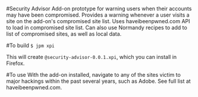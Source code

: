 #Security Advisor
Add-on prototype for warning users when their accounts may have been compromised. Provides
a warning whenever a user visits a site on the add-on's compromised site list.
Uses haveibeenpwned.com API to load in compromised site list. Can also use Normandy recipes
to add to list of compromised sites, as well as local data.

#To build
`$ jpm xpi`

This will create `@security-advisor-0.0.1.xpi`, which you can install in Firefox.

#To use
With the add-on installed, navigate to any of the sites victim to major hackings within
the past several years, such as Adobe. See full list at haveibeenpwned.com.
